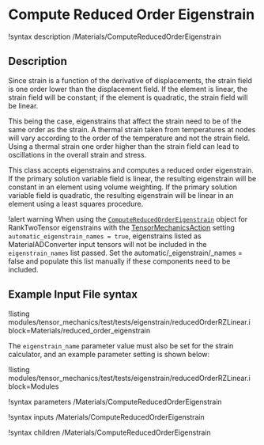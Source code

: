 # Compute Reduced Order Eigenstrain

!syntax description /Materials/ComputeReducedOrderEigenstrain

## Description

Since strain is a function of the derivative of displacements, the strain field is one order lower than the displacement field.  If the element is linear, the strain field will be constant; if the element is quadratic, the strain field will be linear.

This being the case, eigenstrains that affect the strain need to be of the same order as the strain.  A thermal strain taken from temperatures at nodes will vary according to the order of the temperature and not the strain field.  Using a thermal strain one order higher than the strain field can lead to oscillations in the overall strain and stress.

This class accepts eigenstrains and computes a reduced order eigenstrain.  If the primary solution variable field is linear, the resulting eigenstrain will be constant in an element using volume weighting.  If the primary solution variable field is quadratic, the resulting eigenstrain will be linear in an element using a least squares procedure.

!alert warning When using the
[`ComputeReducedOrderEigenstrain`](ComputeReducedOrderEigenstrain.md) object for
RankTwoTensor eigenstrains with the
[TensorMechanicsAction](TensorMechanics/Master/index.md) setting
`automatic_eigenstrain_names = true`, eigenstrains listed as MaterialADConverter
input  tensors will not be included in the `eigenstrain_names` list passed. Set
the automatic/_eigenstrain/_names = false and populate this list manually if
these components need to be included.

## Example Input File syntax

!listing modules/tensor_mechanics/test/tests/eigenstrain/reducedOrderRZLinear.i block=Materials/reduced_order_eigenstrain

The `eigenstrain_name` parameter value must also be set for the strain calculator, and an example parameter setting is shown below:

!listing modules/tensor_mechanics/test/tests/eigenstrain/reducedOrderRZLinear.i block=Modules

!syntax parameters /Materials/ComputeReducedOrderEigenstrain

!syntax inputs /Materials/ComputeReducedOrderEigenstrain

!syntax children /Materials/ComputeReducedOrderEigenstrain
